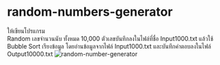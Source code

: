 # random-numbers-generator
ให้เขียนโปรแกรม  
Random เลขจำนวนนับ ทั้งหมด 10,000 ตัวเลขบันทึกลงในไฟล์ที่ชื่อ Input1000.txt
แล้วใช้ Bubble Sort เรียงข้อมูล 
โดยอ่านข้อมูลจากไฟล์ Input1000.txt และบันทึกคำตอบลงในไฟล์ Output10000.txt
![random-number-generator](https://user-images.githubusercontent.com/78017906/150176539-ad55eba8-df15-44f2-925f-abd86574a559.png)
